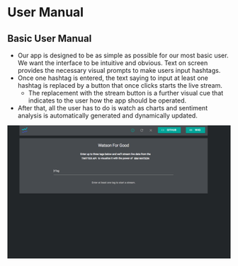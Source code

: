 
# <a name="user_manual"></a>User Manual
## Basic User Manual
* Our app is designed to be as simple as possible for our most basic user. We want the interface to be intuitive and obvious. Text on screen provides the necessary visual prompts to make users input hashtags. 
* Once one hashtag is entered, the text saying to input at least one hashtag is replaced by a button that once clicks starts the live stream. 
	* The replacement with the stream button is a further visual cue that indicates to the user how the app should be operated.
* After that, all the user has to do is watch as charts and sentiment analysis is automatically generated and dynamically updated.

![Main User Page](./images/main_page.png)